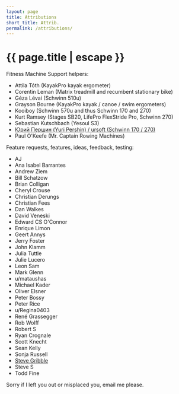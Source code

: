 ```yaml
---
layout: page
title: Attributions
short_title: Attrib.
permalink: /attributions/
---
```


<h1 class="page-title">{{ page.title | escape }}</h1>

<div class="section">
  <div class="row">
    <div class="col s12">
      Fitness Machine Support helpers:
    </div>
    <div class="col s12">
      <ul>
        <li>Attila Tóth (KayakPro kayak ergometer)</li>
        <li>Corentin Leman (Matrix treadmill and recumbent stationary bike)</li>
        <li>Géza Lévai (Schwinn 510u)</li>
        <li>Grayson Bourne (KayakPro kayak / canoe / swim ergometers)</li>
        <li>Kooiboy (Schwinn 570u and thus Schwinn 170 and 270)</li>
        <li>Kurt Ramsey (Stages SB20, LifePro FlexStride Pro, Schwinn 270)</li>
        <li>Sebastian Kutschbach (Yesoul S3)</li>
        <li><a href="https://github.com/ursoft/connectivity-samples/blob/main/BluetoothLeGatt/Application/src/main/java/com/example/android/bluetoothlegatt/BluetoothLeService.java">Юрий Першин (Yuri Pershin) / ursoft (Schwinn 170 / 270)</a></li>
        <li>Paul O'Keefe (Mr. Captain Rowing Machines)</li>
      </ul>
    </div>
  </div>
</div>

<div class="section">
  <div class="row">
    <div class="col s12">
      Feature requests, features, ideas, feedback, testing:
    </div>
    <div class="col s12">
      <ul>
        <li>AJ</li>
        <li>Ana Isabel Barrantes</li>
        <li>Andrew Ziem</li>
        <li>Bill Schatzow</li>
        <li>Brian Colligan</li>
        <li>Cheryl Crouse</li>
        <li>Christian Derungs</li>
        <li>Christian Fees</li>
        <li>Dan Walkes</li>
        <li>David Veneski</li>
        <li>Edward CS O'Connor</li>
        <li>Enrique Limon</li>
        <li>Geert Annys</li>
        <li>Jerry Foster</li>
        <li>John Klamm</li>
        <li>Julia Tuttle</li>
        <li>Julie Lucero</li>
        <li>Leon Sam</li>
        <li>Mark Glenn</li>
        <li>u/mataushas</li>
        <li>Michael Kader</li>
        <li>Oliver Elsner</li>
        <li>Peter Bossy</li>
        <li>Peter Rice</li>
        <li>u/Regina0403</li>
        <li>René Grassegger</li>
        <li>Rob Wolff</li>
        <li>Robert S</li>
        <li>Ryan Crognale</li>
        <li>Scott Knecht</li>
        <li>Sean Kelly</li>
        <li>Sonja Russell</li>
        <li><a href="https://www.gribble.org/cycling/power_v_speed.html">Steve Gribble</a></li>
        <li>Steve S</li>
        <li>Todd Fine</li>
      </ul>
	  </div>
  </div>
</div>

<div class="section">
  <div class="row">
    <div class="col s12">
      Sorry if I left you out or misplaced you, email me please.
    </div>
  </div>
</div>

<div class="divider"></div>
